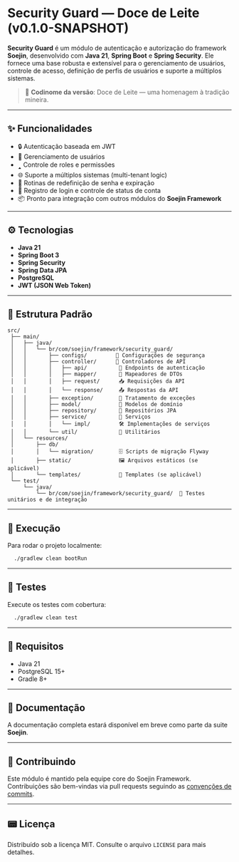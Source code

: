 # Security Guard — Doce de Leite (v0.1.0-SNAPSHOT)

**Security Guard** é um módulo de autenticação e autorização do framework **Soejin**, desenvolvido com **Java 21**, **Spring Boot** e **Spring Security**. Ele fornece uma base robusta e extensível para o gerenciamento de usuários, controle de acesso, definição de perfis de usuários e suporte a múltiplos sistemas.

> 🍬 **Codinome da versão**: Doce de Leite — uma homenagem à tradição mineira.

---

## ✨ Funcionalidades

- 🔒 Autenticação baseada em JWT
- 👤 Gerenciamento de usuários
- 🢑 Controle de roles e permissões
- 🌐 Suporte a múltiplos sistemas (multi-tenant logic)
- 🔄 Rotinas de redefinição de senha e expiração
- 🥒 Registro de login e controle de status de conta
- 📦 Pronto para integração com outros módulos do **Soejin Framework**

---

## ⚙️ Tecnologias

- **Java 21**
- **Spring Boot 3**
- **Spring Security**
- **Spring Data JPA**
- **PostgreSQL**
- **JWT (JSON Web Token)**

---

## 📁 Estrutura Padrão

```
src/
 ├── main/
 │   ├── java/
 │   │   └── br/com/soejin/framework/security_guard/
 │   │       ├── configs/         📑 Configurações de segurança
 │   │       ├── controller/      📡 Controladores de API
 │   │       │   ├── api/          🔗 Endpoints de autenticação
 │   │       │   ├── mapper/       🔄 Mapeadores de DTOs
 │   │       │   ├── request/      📥 Requisições da API
 │   │       │   └── response/     📤 Respostas da API
 │   │       ├── exception/        🚨 Tratamento de exceções
 │   │       ├── model/            🧩 Modelos de domínio
 │   │       ├── repository/       💾 Repositórios JPA
 │   │       ├── service/          🔧 Serviços
 │   │       │   └── impl/         🛠️ Implementações de serviços
 │   │       └── util/             🧰 Utilitários
 │   └── resources/
 │       ├── db/
 │       │   └── migration/        🗄️ Scripts de migração Flyway
 │       ├── static/               🖼️ Arquivos estáticos (se aplicável)
 │       └── templates/            📝 Templates (se aplicável)
 └── test/
     └── java/
         └── br/com/soejin/framework/security_guard/  🧪 Testes unitários e de integração
```

---

## 🚀 Execução

Para rodar o projeto localmente:

```bash
  ./gradlew clean bootRun
```

---

## 🧪 Testes

Execute os testes com cobertura:

```bash
  ./gradlew clean test
```

---

## 📌 Requisitos

- Java 21
- PostgreSQL 15+
- Gradle 8+

---

## 📃 Documentação

A documentação completa estará disponível em breve como parte da suite **Soejin**.

---

## 🤝 Contribuindo

Este módulo é mantido pela equipe core do Soejin Framework. Contribuições são bem-vindas via pull requests seguindo as [convenções de commits](https://www.conventionalcommits.org/pt-br/v1.0.0/).

---

## 📟 Licença

Distribuído sob a licença MIT. Consulte o arquivo `LICENSE` para mais detalhes.


